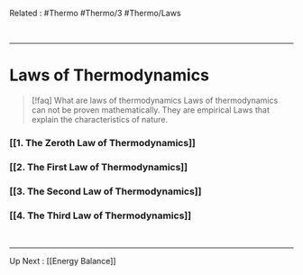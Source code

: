 Related : #Thermo #Thermo/3 #Thermo/Laws 

<br>

****
# Laws of Thermodynamics
>[!faq] What are laws of thermodynamics
>Laws of thermodynamics can not be proven mathematically.
>They are empirical Laws that explain the characteristics of nature.

### [[1. The Zeroth Law of Thermodynamics]]
### [[2. The First Law of Thermodynamics]]
### [[3. The Second Law of Thermodynamics]]
### [[4. The Third Law of Thermodynamics]]
<br>

****
Up Next : [[Energy Balance]]
